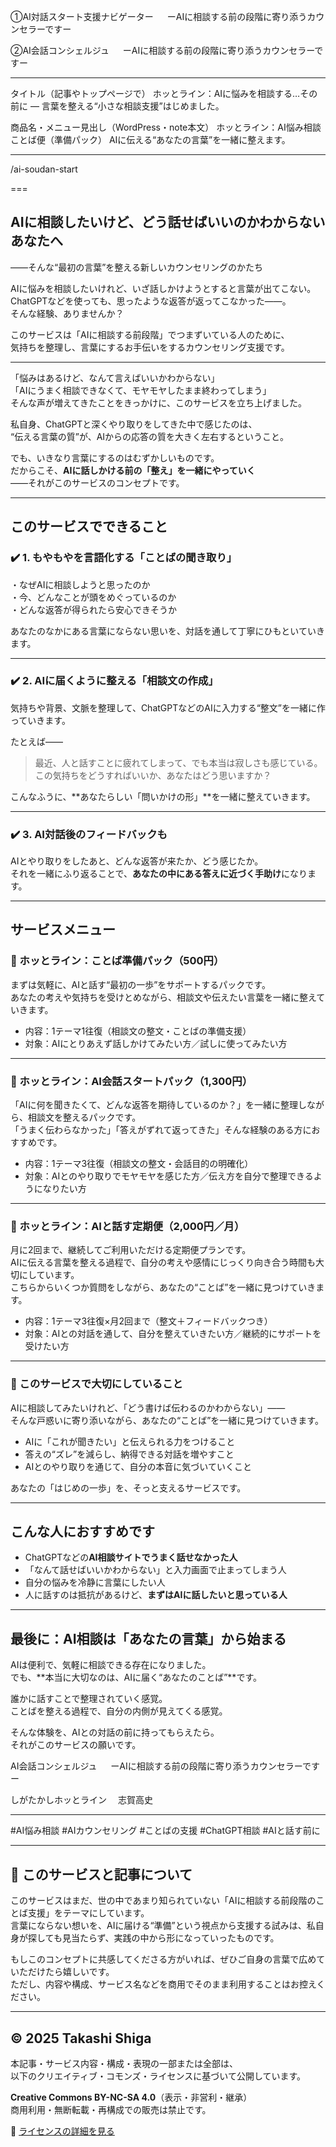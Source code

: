 ﻿①AI対話スタート支援ナビゲーター
　	ーAIに相談する前の段階に寄り添うカウンセラーですー


②AI会話コンシェルジュ
　	ーAIに相談する前の段階に寄り添うカウンセラーですー

---

タイトル（記事やトップページで）
ホッとライン：AIに悩みを相談する…その前に
― 言葉を整える“小さな相談支援”はじめました。

商品名・メニュー見出し（WordPress・note本文）
ホッとライン：AI悩み相談ことば便（準備パック）
AIに伝える“あなたの言葉”を一緒に整えます。

---


/ai-soudan-start

===


## AIに相談したいけど、どう話せばいいのかわからないあなたへ  
――そんな“最初の言葉”を整える新しいカウンセリングのかたち

AIに悩みを相談したいけれど、いざ話しかけようとすると言葉が出てこない。  
ChatGPTなどを使っても、思ったような返答が返ってこなかった――。  
そんな経験、ありませんか？

このサービスは「AIに相談する前段階」でつまずいている人のために、  
気持ちを整理し、言葉にするお手伝いをするカウンセリング支援です。

---

「悩みはあるけど、なんて言えばいいかわからない」  
「AIにうまく相談できなくて、モヤモヤしたまま終わってしまう」  
そんな声が増えてきたことをきっかけに、このサービスを立ち上げました。

私自身、ChatGPTと深くやり取りをしてきた中で感じたのは、  
“伝える言葉の質”が、AIからの応答の質を大きく左右するということ。

でも、いきなり言葉にするのはむずかしいものです。  
だからこそ、**AIに話しかける前の「整え」を一緒にやっていく**  
――それがこのサービスのコンセプトです。

---

## このサービスでできること

### ✔️ 1. もやもやを言語化する「ことばの聞き取り」

・なぜAIに相談しようと思ったのか  
・今、どんなことが頭をめぐっているのか  
・どんな返答が得られたら安心できそうか

あなたのなかにある言葉にならない思いを、対話を通して丁寧にひもといていきます。

---

### ✔️ 2. AIに届くように整える「相談文の作成」

気持ちや背景、文脈を整理して、ChatGPTなどのAIに入力する“整文”を一緒に作っていきます。

たとえば――  

> 最近、人と話すことに疲れてしまって、でも本当は寂しさも感じている。
> この気持ちをどうすればいいか、あなたはどう思いますか？

こんなふうに、**あなたらしい「問いかけの形」**を一緒に整えていきます。

---

### ✔️ 3. AI対話後のフィードバックも

AIとやり取りをしたあと、どんな返答が来たか、どう感じたか。  
それを一緒にふり返ることで、**あなたの中にある答えに近づく手助け**になります。

---

## サービスメニュー

### 🧊 ホッとライン：ことば準備パック（500円）

まずは気軽に、AIと話す“最初の一歩”をサポートするパックです。  
あなたの考えや気持ちを受けとめながら、相談文や伝えたい言葉を一緒に整えていきます。

- 内容：1テーマ1往復（相談文の整文・ことばの準備支援）  
- 対象：AIにとりあえず話しかけてみたい方／試しに使ってみたい方

---

### 🧩 ホッとライン：AI会話スタートパック（1,300円）

「AIに何を聞きたくて、どんな返答を期待しているのか？」を一緒に整理しながら、相談文を整えるパックです。  
「うまく伝わらなかった」「答えがずれて返ってきた」そんな経験のある方におすすめです。

- 内容：1テーマ3往復（相談文の整文・会話目的の明確化）  
- 対象：AIとのやり取りでモヤモヤを感じた方／伝え方を自分で整理できるようになりたい方

---

### 🔁 ホッとライン：AIと話す定期便（2,000円／月）

月に2回まで、継続してご利用いただける定期便プランです。  
AIに伝える言葉を整える過程で、自分の考えや感情にじっくり向き合う時間も大切にしています。  
こちらからいくつか質問をしながら、あなたの“ことば”を一緒に見つけていきます。

- 内容：1テーマ3往復×月2回まで（整文＋フィードバックつき）  
- 対象：AIとの対話を通して、自分を整えていきたい方／継続的にサポートを受けたい方

---

### 🔎 このサービスで大切にしていること

AIに相談してみたいけれど、「どう書けば伝わるのかわからない」――  
そんな戸惑いに寄り添いながら、あなたの“ことば”を一緒に見つけていきます。

- AIに「これが聞きたい」と伝えられる力をつけること  
- 答えの“ズレ”を減らし、納得できる対話を増やすこと  
- AIとのやり取りを通じて、自分の本音に気づいていくこと  

あなたの「はじめの一歩」を、そっと支えるサービスです。

---

## こんな人におすすめです

- ChatGPTなどの**AI相談サイトでうまく話せなかった人**  
- 「なんて話せばいいかわからない」と入力画面で止まってしまう人  
- 自分の悩みを冷静に言葉にしたい人  
- 人に話すのは抵抗があるけど、**まずはAIに話したいと思っている人**

---

## 最後に：AI相談は「あなたの言葉」から始まる

AIは便利で、気軽に相談できる存在になりました。  
でも、**本当に大切なのは、AIに届く“あなたのことば”**です。

誰かに話すことで整理されていく感覚。  
ことばを整える過程で、自分の内側が見えてくる感覚。  

そんな体験を、AIとの対話の前に持ってもらえたら。  
それがこのサービスの願いです。

AI会話コンシェルジュ
　	ーAIに相談する前の段階に寄り添うカウンセラーですー

しがたかしホッとライン
　志賀高史

---

#AI悩み相談 #AIカウンセリング #ことばの支援 #ChatGPT相談 #AIと話す前に

---

## 📝 このサービスと記事について

このサービスはまだ、世の中であまり知られていない「AIに相談する前段階のことば支援」をテーマにしています。  
言葉にならない想いを、AIに届ける“準備”という視点から支援する試みは、私自身が探しても見当たらず、実践の中から形になっていったものです。

もしこのコンセプトに共感してくださる方がいれば、ぜひご自身の言葉で広めていただけたら嬉しいです。  
ただし、内容や構成、サービス名などを商用でそのまま利用することはお控えください。

---

## ©︎ 2025 Takashi Shiga

本記事・サービス内容・構成・表現の一部または全部は、  
以下のクリエイティブ・コモンズ・ライセンスに基づいて公開しています。

**Creative Commons BY-NC-SA 4.0**（表示・非営利・継承）  
商用利用・無断転載・再構成での販売は禁止です。

🔗 [ライセンスの詳細を見る](https://creativecommons.org/licenses/by-nc-sa/4.0/deed.ja)